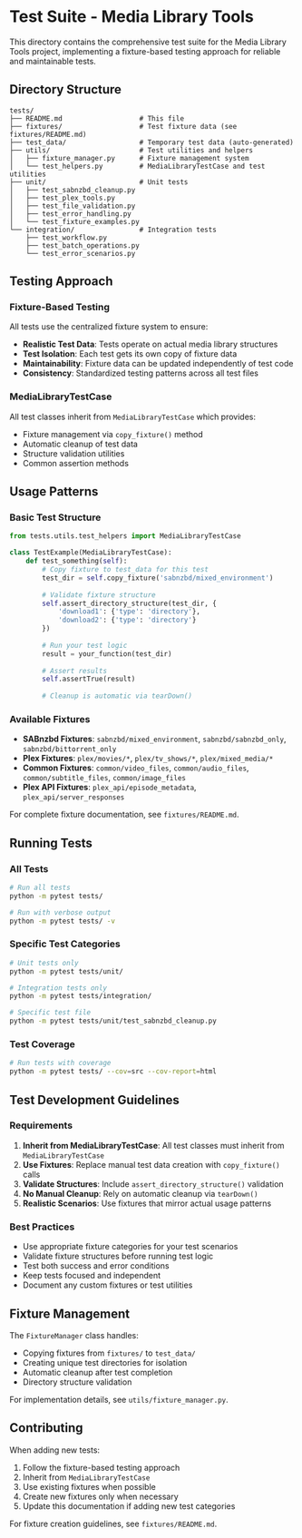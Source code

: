 # Test Suite - Media Library Tools

This directory contains the comprehensive test suite for the Media Library Tools project, implementing a fixture-based testing approach for reliable and maintainable tests.

## Directory Structure

```
tests/
├── README.md                   # This file
├── fixtures/                   # Test fixture data (see fixtures/README.md)
├── test_data/                  # Temporary test data (auto-generated)
├── utils/                      # Test utilities and helpers
│   ├── fixture_manager.py      # Fixture management system
│   └── test_helpers.py         # MediaLibraryTestCase and test utilities
├── unit/                       # Unit tests
│   ├── test_sabnzbd_cleanup.py
│   ├── test_plex_tools.py
│   ├── test_file_validation.py
│   ├── test_error_handling.py
│   └── test_fixture_examples.py
└── integration/                # Integration tests
    ├── test_workflow.py
    ├── test_batch_operations.py
    └── test_error_scenarios.py
```

## Testing Approach

### Fixture-Based Testing

All tests use the centralized fixture system to ensure:
- **Realistic Test Data**: Tests operate on actual media library structures
- **Test Isolation**: Each test gets its own copy of fixture data
- **Maintainability**: Fixture data can be updated independently of test code
- **Consistency**: Standardized testing patterns across all test files

### MediaLibraryTestCase

All test classes inherit from `MediaLibraryTestCase` which provides:
- Fixture management via `copy_fixture()` method
- Automatic cleanup of test data
- Structure validation utilities
- Common assertion methods

## Usage Patterns

### Basic Test Structure

```python
from tests.utils.test_helpers import MediaLibraryTestCase

class TestExample(MediaLibraryTestCase):
    def test_something(self):
        # Copy fixture to test_data for this test
        test_dir = self.copy_fixture('sabnzbd/mixed_environment')
        
        # Validate fixture structure
        self.assert_directory_structure(test_dir, {
            'download1': {'type': 'directory'},
            'download2': {'type': 'directory'}
        })
        
        # Run your test logic
        result = your_function(test_dir)
        
        # Assert results
        self.assertTrue(result)
        
        # Cleanup is automatic via tearDown()
```

### Available Fixtures

- **SABnzbd Fixtures**: `sabnzbd/mixed_environment`, `sabnzbd/sabnzbd_only`, `sabnzbd/bittorrent_only`
- **Plex Fixtures**: `plex/movies/*`, `plex/tv_shows/*`, `plex/mixed_media/*`
- **Common Fixtures**: `common/video_files`, `common/audio_files`, `common/subtitle_files`, `common/image_files`
- **Plex API Fixtures**: `plex_api/episode_metadata`, `plex_api/server_responses`

For complete fixture documentation, see `fixtures/README.md`.

## Running Tests

### All Tests
```bash
# Run all tests
python -m pytest tests/

# Run with verbose output
python -m pytest tests/ -v
```

### Specific Test Categories
```bash
# Unit tests only
python -m pytest tests/unit/

# Integration tests only
python -m pytest tests/integration/

# Specific test file
python -m pytest tests/unit/test_sabnzbd_cleanup.py
```

### Test Coverage
```bash
# Run tests with coverage
python -m pytest tests/ --cov=src --cov-report=html
```

## Test Development Guidelines

### Requirements
1. **Inherit from MediaLibraryTestCase**: All test classes must inherit from `MediaLibraryTestCase`
2. **Use Fixtures**: Replace manual test data creation with `copy_fixture()` calls
3. **Validate Structures**: Include `assert_directory_structure()` validation
4. **No Manual Cleanup**: Rely on automatic cleanup via `tearDown()`
5. **Realistic Scenarios**: Use fixtures that mirror actual usage patterns

### Best Practices
- Use appropriate fixture categories for your test scenarios
- Validate fixture structures before running test logic
- Test both success and error conditions
- Keep tests focused and independent
- Document any custom fixtures or test utilities

## Fixture Management

The `FixtureManager` class handles:
- Copying fixtures from `fixtures/` to `test_data/`
- Creating unique test directories for isolation
- Automatic cleanup after test completion
- Directory structure validation

For implementation details, see `utils/fixture_manager.py`.

## Contributing

When adding new tests:
1. Follow the fixture-based testing approach
2. Inherit from `MediaLibraryTestCase`
3. Use existing fixtures when possible
4. Create new fixtures only when necessary
5. Update this documentation if adding new test categories

For fixture creation guidelines, see `fixtures/README.md`.